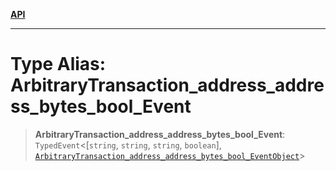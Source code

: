 [**API**](../../../README.md)

***

# Type Alias: ArbitraryTransaction\_address\_address\_bytes\_bool\_Event

> **ArbitraryTransaction\_address\_address\_bytes\_bool\_Event**: `TypedEvent`\<\[`string`, `string`, `string`, `boolean`\], [`ArbitraryTransaction_address_address_bytes_bool_EventObject`](../interfaces/ArbitraryTransaction_address_address_bytes_bool_EventObject.md)\>
